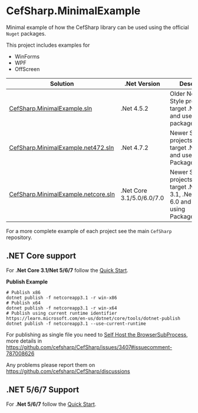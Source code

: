 # CefSharp.MinimalExample

Minimal example of how the CefSharp library can be used using the official `Nuget` packages.

This project includes examples for
- WinForms
- WPF
- OffScreen

| Solution | .Net Version | Description |
|--------|--------|--------|
| [CefSharp.MinimalExample.sln](https://github.com/cefsharp/CefSharp.MinimalExample/blob/master/CefSharp.MinimalExample.sln)         | .Net 4.5.2 | Older Non-SDK Style projects that target .Net 4.5.2 and use packages.config |
| [CefSharp.MinimalExample.net472.sln](https://github.com/cefsharp/CefSharp.MinimalExample/blob/master/CefSharp.MinimalExample.net472.sln)  | .Net 4.7.2 | Newer SDK Style projects that target .Net 4.7.2 and use PackageReference |
| [CefSharp.MinimalExample.netcore.sln](https://github.com/cefsharp/CefSharp.MinimalExample/blob/master/CefSharp.MinimalExample.netcore.sln) | .Net Core 3.1/5.0/6.0/7.0 | Newer SDK Stlye projects that target .Net Core 3.1, .Net 5.0, .Net 6.0 and .Net 7.0 using PackageReference | 
 
For a more complete example of each project see the main `CefSharp` repository.

## .NET Core support

For **.Net Core 3.1/Net 5/6/7** follow the [Quick Start](https://github.com/cefsharp/CefSharp/wiki/Quick-Start-For-MS-.Net-5.0-or-greater).

**Publish Example**
```
# Publish x86
dotnet publish -f netcoreapp3.1 -r win-x86
# Publish x64
dotnet publish -f netcoreapp3.1 -r win-x64
# Publish using current runtime identifier https://learn.microsoft.com/en-us/dotnet/core/tools/dotnet-publish
dotnet publish -f netcoreapp3.1 --use-current-runtime
```

For publishing as single file you need to [Self Host the BrowserSubProcess](https://github.com/cefsharp/CefSharp/wiki/SelfHost-BrowserSubProcess), more details in https://github.com/cefsharp/CefSharp/issues/3407#issuecomment-787008626

Any problems please report them on https://github.com/cefsharp/CefSharp/discussions

## .NET 5/6/7 Support

For **.Net 5/6/7** follow the [Quick Start](https://github.com/cefsharp/CefSharp/wiki/Quick-Start-For-MS-.Net-5.0-or-greater).

